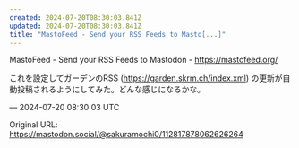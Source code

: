 ```yaml
---
created: 2024-07-20T08:30:03.841Z
updated: 2024-07-20T08:30:03.841Z
title: "MastoFeed - Send your RSS Feeds to Masto[...]"
---
```


<p>MastoFeed - Send your RSS Feeds to Mastodon - <a href="https://mastofeed.org/" target="_blank" rel="nofollow noopener" translate="no"><span class="invisible">https://</span><span class="">mastofeed.org/</span><span class="invisible"></span></a></p><p>これを設定してガーデンのRSS (<a href="https://garden.skrm.ch/index.xml" target="_blank" rel="nofollow noopener" translate="no"><span class="invisible">https://</span><span class="">garden.skrm.ch/index.xml</span><span class="invisible"></span></a>) の更新が自動投稿されるようにしてみた。どんな感じになるかな。</p>

&mdash; 2024-07-20 08:30:03 UTC

Original URL: https://mastodon.social/@sakuramochi0/112817878062626264
